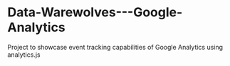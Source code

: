 # Data-Warewolves---Google-Analytics
Project to showcase event tracking capabilities of Google Analytics using analytics.js
